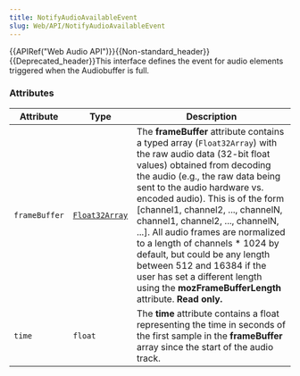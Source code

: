 ```yaml
---
title: NotifyAudioAvailableEvent
slug: Web/API/NotifyAudioAvailableEvent
---
```

{{APIRef("Web Audio API")}}{{Non-standard_header}}{{Deprecated_header}}This interface defines the event for audio elements triggered when the Audiobuffer is full.

### Attributes

| Attribute     | Type                                                            | Description                                                                                                                                                                                                                                                                                                                                                                                                                                                                                                                                                  |
| ------------- | --------------------------------------------------------------- | ------------------------------------------------------------------------------------------------------------------------------------------------------------------------------------------------------------------------------------------------------------------------------------------------------------------------------------------------------------------------------------------------------------------------------------------------------------------------------------------------------------------------------------------------------------ |
| `frameBuffer` | [`Float32Array`](/ko/docs/JavaScript/Typed_arrays/Float32Array) | The **frameBuffer** attribute contains a typed array (`Float32Array`) with the raw audio data (32-bit float values) obtained from decoding the audio (e.g., the raw data being sent to the audio hardware vs. encoded audio). This is of the form [channel1, channel2, ..., channelN, channel1, channel2, ..., channelN, ...]. All audio frames are normalized to a length of channels \* 1024 by default, but could be any length between 512 and 16384 if the user has set a different length using the **mozFrameBufferLength** attribute. **Read only.** |
| `time`        | `float`                                                         | The **time** attribute contains a float representing the time in seconds of the first sample in the **frameBuffer** array since the start of the audio track.                                                                                                                                                                                                                                                                                                                                                                                                |
